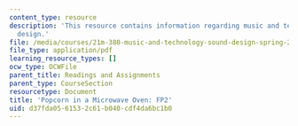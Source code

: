 ```yaml
---
content_type: resource
description: 'This resource contains information regarding music and technology: Sound
  design.'
file: /media/courses/21m-380-music-and-technology-sound-design-spring-2016/d37fda0561532c61b040cdf4da6bc1b0_MIT21M_380S16_assn_fp2_pop.pdf
file_type: application/pdf
learning_resource_types: []
ocw_type: OCWFile
parent_title: Readings and Assignments
parent_type: CourseSection
resourcetype: Document
title: 'Popcorn in a Microwave Oven: FP2'
uid: d37fda05-6153-2c61-b040-cdf4da6bc1b0
---
```

